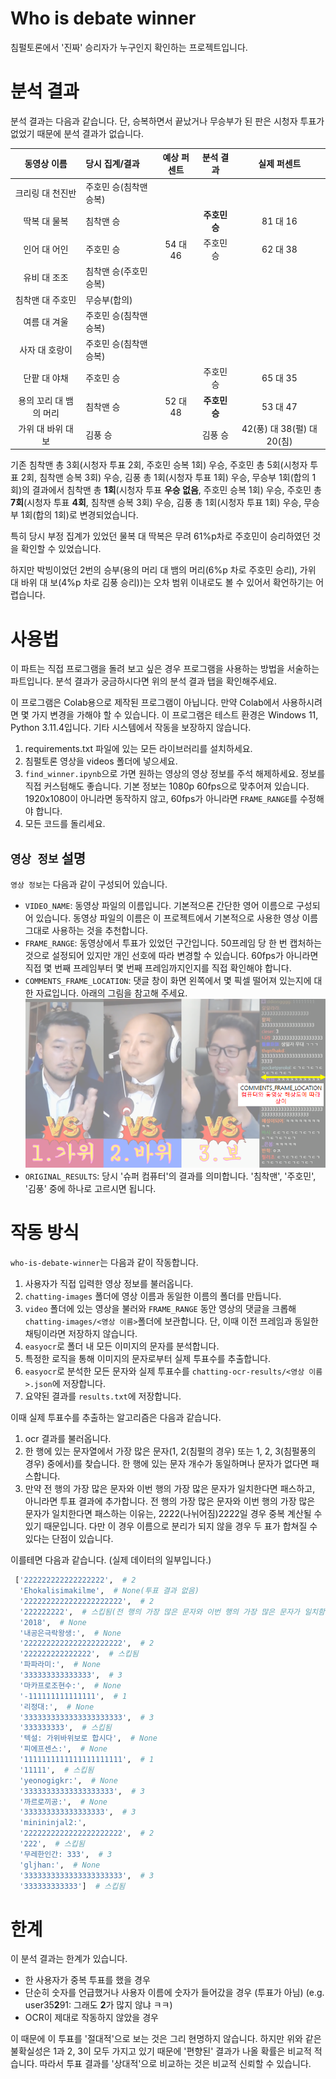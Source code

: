 # Who is debate winner

침펄토론에서 '진짜' 승리자가 누구인지 확인하는 프로젝트입니다.

# 분석 결과

분석 결과는 다음과 같습니다. 단, 승복하면서 끝났거나 무승부가 된 판은 시청자 투표가 없었기 때문에 분석 결과가 없습니다.

|     동영상 이름     | 당시 집계/결과         | 예상 퍼센트 |      분석 결과      |        실제 퍼센트        |
| :------------------: | :--------------------- | :---------: | :-----------------: | :------------------------: |
|   크리링 대 천진반   | 주호민 승(침착맨 승복) |            |                    |                            |
|     딱복 대 물복     | 침착맨 승              |            | **주호민 승** |          81 대 16          |
|     인어 대 어인     | 주호민 승              |  54 대 46  |      주호민 승      |          62 대 38          |
|     유비 대 조조     | 침착맨 승(주호민 승복) |            |                    |                            |
|   침착맨 대 주호민   | 무승부(합의)           |            |                    |                            |
|     여름 대 겨울     | 주호민 승(침착맨 승복) |            |                    |                            |
|    사자 대 호랑이    | 주호민 승(침착맨 승복) |            |                    |                            |
|     단팥 대 야채     | 주호민 승              |            |      주호민 승      |          65 대 35          |
| 용의 꼬리 대 뱀의 머리 | 침착맨 승              |  52 대 48  | **주호민 승** |          53 대 47          |
|  가위 대 바위 대 보  | 김풍 승                |            |       김풍 승       | 42(풍) 대 38(펄) 대 20(침) |

기존 침착맨 총 3회(시청자 투표 2회, 주호민 승복 1회) 우승, 주호민 총 5회(시청자 투표 2회, 침착맨 승복 3회) 우승, 김풍 총 1회(시청자 투표 1회) 우승, 무승부 1회(합의 1회)의 결과에서
침착맨 총 __1회__(시청자 투표 __우승 없음__, 주호민 승복 1회) 우승, 주호민 총 __7회__(시청자 투표 __4회__, 침착맨 승복 3회) 우승, 김풍 총 1회(시청자 투표 1회) 우승, 무승부 1회(합의 1회)로 변경되었습니다.

특히 당시 부정 집계가 있었던 물복 대 딱복은 무려 61%p차로 주호민이 승리하였던 것을 확인할 수 있었습니다.

하지만 박빙이었던 2번의 승부(용의 머리 대 뱀의 머리(6%p 차로 주호민 승리), 가위 대 바위 대 보(4%p 차로 김풍 승리))는 오차 범위 이내로도 볼 수 있어서 확언하기는 어렵습니다.

# 사용법

이 파트는 직접 프로그램을 돌려 보고 싶은 경우 프로그램을 사용하는 방법을 서술하는 파트입니다. 분석 결과가 궁금하시다면 위의 분석 결과 탭을 확인해주세요.

이 프로그램은 Colab용으로 제작된 프로그램이 아닙니다. 만약 Colab에서 사용하시려면 몇 가지 변경을 가해야 할 수 있습니다.
이 프로그램은 테스트 환경은 Windows 11, Python 3.11.4입니다. 기타 시스템에서 작동을 보장하지 않습니다.

1. requirements.txt 파일에 있는 모든 라이브러리를 설치하세요.
2. 침펄토론 영상을 videos 폴더에 넣으세요.
3. `find_winner.ipynb`으로 가면 원하는 영상의 영상 정보를 주석 해제하세요. 정보를 직접 커스텀해도 좋습니다.
   기본 정보는 1080p 60fps으로 맞추어져 있습니다. 1920x1080이 아니라면 동작하지 않고, 60fps가 아니라면 `FRAME_RANGE`를 수정해야 합니다.
4. 모든 코드를 돌리세요.

## `영상 정보` 설명

`영상 정보`는 다음과 같이 구성되어 있습니다.

* `VIDEO_NAME`: 동영상 파일의 이름입니다. 기본적으론 간단한 영어 이름으로 구성되어 있습니다. 동영상 파일의 이름은 이 프로젝트에서 기본적으로 사용한 영상 이름 그대로 사용하는 것을 추천합니다.
* `FRAME_RANGE`: 동영상에서 투표가 있었던 구간입니다. 50프레임 당 한 번 캡처하는 것으로 설정되어 있지만 개인 선호에 따라 변경할 수 있습니다.
  60fps가 아니라면 직접 몇 번째 프레임부터 몇 번째 프레임까지인지를 직접 확인해야 합니다.
* `COMMENTS_FRAME_LOCATION`: 댓글 창이 화면 왼쪽에서 몇 픽셀 떨어져 있는지에 대한 자료입니다. 아래의 그림을 참고해 주세요.
  ![](COMMENTS_FRAME_LOCATION_example.png)
* `ORIGINAL_RESULTS`: 당시 '슈퍼 컴퓨터'의 결과를 의미합니다. '침착맨', '주호민', '김풍' 중에 하나로 고르시면 됩니다.

# 작동 방식

`who-is-debate-winner`는 다음과 같이 작동합니다.

1. 사용자가 직접 입력한 영상 정보를 불러옵니다.
2. `chatting-images` 폴더에 영상 이름과 동일한 이름의 폴더를 만듭니다.
3. `video` 폴더에 있는 영상을 불러와 `FRAME_RANGE` 동안 영상의 댓글을 크롭해 `chatting-images/<영상 이름>`폴더에 보관합니다. 단, 이때 이전 프레임과 동일한 채팅이라면 저장하지 않습니다.
4. `easyocr`로 폴더 내 모든 이미지의 문자를 분석합니다.
5. 특정한 로직을 통해 이미지의 문자로부터 실제 투표수를 추출합니다.
6. `easyocr`로 분석한 모든 문자와 실제 투표수를 `chatting-ocr-results/<영상 이름>.json`에 저장합니다.
7. 요약된 결과를 `results.txt`에 저장합니다.

이때 실제 투표수를 추출하는 알고리즘은 다음과 같습니다.

1. ocr 결과를 불러옵니다.
2. 한 행에 있는 문자열에서 가장 많은 문자(1, 2(침펄의 경우) 또는 1, 2, 3(침펄풍의 경우) 중에서)를 찾습니다.
   한 행에 있는 문자 개수가 동일하며나 문자가 없다면 패스합니다.
3. 만약 전 행의 가장 많은 문자와 이번 행의 가장 많은 문자가 일치한다면 패스하고, 아니라면 투표 결과에 추가합니다.
   전 행의 가장 많은 문자와 이번 행의 가장 많은 문자가 일치한다면 패스하는 이유는, 2222(나뉘어짐)2222일 경우 중복 계산될 수 있기 때문입니다. 다만 이 경우 이름으로 분리가 되지 않을 경우 두 표가 합쳐질 수 있다는 단점이 있습니다.

이를테면 다음과 같습니다. (실제 데이터의 일부입니다.)

```python
 ['222222222222222222',  # 2
  'Ehokalisimakilme',  # None(투표 결과 없음)
  '2222222222222222222222',  # 2
  '222222222',  # 스킵됨(전 행의 가장 많은 문자와 이번 행의 가장 많은 문자가 일치함)
  '2018',  # None
  '내공은극락왕생:',  # None
  '2222222222222222222222',  # 2
  '222222222222222',  # 스킵됨
  '파파라미:',  # None
  '333333333333333',  # 3
  '마카프로조현수:',  # None
  '-111111111111111',  # 1
  '리정대:',  # None
  '3333333333333333333333',  # 3
  '333333333',  # 스킵됨
  '텍설: 가위바위보로 합시다',  # None
  '피에프센스:',  # None
  '1111111111111111111111',  # 1
  '11111',  # 스킵됨
  'yeonogigkr:',  # None
  '33333333333333333333',  # 3
  '까르로끼공:',  # None
  '333333333333333333',  # 3
  'minininjal2:',
  '2222222222222222222222',  # 2
  '222',  # 스킵됨
  '무레한인간: 333',  # 3
  'gljhan:',  # None
  '3333333333333333333333',  # 3
  '333333333333']  # 스킵됨
```

# 한계

이 분석 결과는 한계가 있습니다.

* 한 사용자가 중복 투표를 했을 경우
* 단순히 숫자를 언급했거나 사용자 이름에 숫자가 들어갔을 경우 (투표가 아님)
  (e.g. user35**2**91: 그래도 **2**가 많지 않냐 ㅋㅋ)
* OCR이 제대로 작동하지 않았을 경우

이 때문에 이 투표를 '절대적'으로 보는 것은 그리 현명하지 않습니다. 하지만 위와 같은 불확실성은 1과 2, 3이 모두 가지고 있기 때문에 '편향된' 결과가 나올 확률은 비교적 적습니다. 따라서 투표 결과를 '상대적'으로 비교하는 것은 비교적 신뢰할 수 있습니다.
